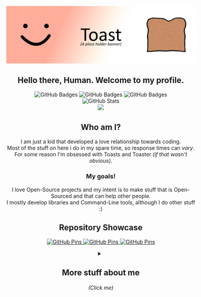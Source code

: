 ![Banner](Banner.png)
<h2 align="center">Hello there, Human. Welcome to my profile.</h2>
  
<p align="center">
  <img src="https://visitor-badge.laobi.icu/badge?page_id=AndrewToasterr.AndrewToaster" alt="GitHub Badges" />
  <img src="https://img.shields.io/github/followers/AndrewToaster.svg?style=social&label=Follow" alt="GitHub Badges" />
  <img src="https://img.shields.io/badge/-Developer-gray?style=flat-round&logo=csharp" alt="GitHub Badges" />
  </br>
  <img src="https://github-readme-stats.vercel.app/api?username=AndrewToaster&count_private=true&show_icons=true&hide=contribs&&theme=react&custom_title=⠀⠀⠀⠀⠀⠀⠀⠀⠀⠀⠀⠀Andrew's Officer Card" alt="GitHub Stats" />
  </br>
  <img src="https://github-readme-stats.vercel.app/api/top-langs/?username=AndrewToaster&card_width=446&hide=mcfunction&layout=compact&theme=react&show_icons=true&custom_title=⠀⠀⠀⠀⠀⠀⠀⠀ ⠀⠀⠀⠀⠀Used+Languages" />
</p>

<h2 align="center">Who am I?</h2>
<p align="center">
  I am just a kid that developed a love relationship towards coding.<br/>
  Most of the stuff on here i do in my spare time, so response times can <i>vary</i>.<br/>
  For some reason I'm obsessed with Toasts and Toaster <i>(if that wasn't obvious)</i>.
</p>
  
<h3 align="center">My goals!</h3>
  
<p align="center">
  I love Open-Source projects and my intent is to make stuff that is Open-Sourced and that can help other people.<br/>
  I mostly develop libraries and Command-Line tools, although I do other stuff :)
</p>

<h2 align="center">Repository Showcase</h2>
<p align="center">
    <a href="https://github.com/AndrewToaster/ForgedCurse">
      <img src="https://github-readme-stats.vercel.app/api/pin/?username=AndrewToaster&repo=ForgedCurse&show_owner=True" alt="GitHub Pins" />
    </a>
    <a href="https://github.com/AndrewToaster/LoadersHeavySlam">
      <img src="https://github-readme-stats.vercel.app/api/pin/?username=AndrewToaster&repo=LoadersHeavySlam&show_owner=True" alt="GitHub Pins" />
    </a>
    <a href="https://github.com/AndrewToaster/SharpRinth">
      <img src="https://github-readme-stats.vercel.app/api/pin/?username=AndrewToaster&repo=SharpRinth&show_owner=True" alt="GitHub Pins" />
    </a>
</p>

<details>
  <summary align="center">
    <h2>More stuff about me</br><h6><i>(Click me)</i></h6></h2>
  </summary>
  <h4 align="center">🚧Hello there, this part of the bio is under construction🚧<h4>
</details>
